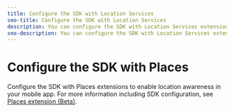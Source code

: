 ```yaml
---
title: Configure the SDK with Location Services
seo-title: Configure the SDK with Location Services
description: You can configure the SDK with Location Services extensions to enable location awareness in your mobile app. 
seo-description: You can configure the SDK with Location Services extensions to enable location awareness in your mobile app. 
---
```


# Configure the SDK with Places

Configure the SDK with Places extensions to enable location awareness in your mobile app. For more information including SDK configuration, see [Places extension (Beta)](https://aep-sdks.gitbook.io/docs/using-mobile-extensions/places-extension-1).

